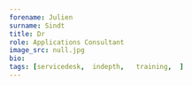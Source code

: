 ```yaml
---
forename: Julien
surname: Sindt
title: Dr
role: Applications Consultant 
image_src: null.jpg
bio: 
tags: [servicedesk,  indepth,   training,  ] 
---
```

